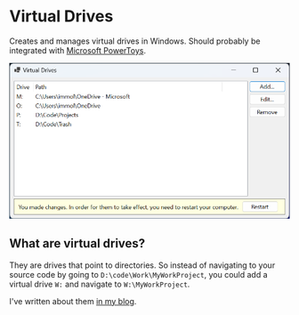 # Virtual Drives

Creates and manages virtual drives in Windows. Should probably be integrated
with [Microsoft PowerToys].

![Screenshot](docs/screenshot.png)

## What are virtual drives?

They are drives that point to directories. So instead of navigating to your
source code by going to `D:\code\Work\MyWorkProject`, you could add a virtual
drive `W:` and navigate to `W:\MyWorkProject`.

I've written about them [in my blog][blog].

[Microsoft PowerToys]: https://github.com/microsoft/PowerToys
[blog]: https://immo.landwerth.net/2021/07/04/subst/